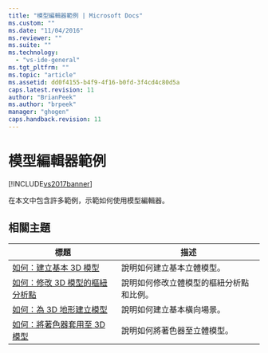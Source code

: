 ```yaml
---
title: "模型編輯器範例 | Microsoft Docs"
ms.custom: ""
ms.date: "11/04/2016"
ms.reviewer: ""
ms.suite: ""
ms.technology: 
  - "vs-ide-general"
ms.tgt_pltfrm: ""
ms.topic: "article"
ms.assetid: dd0f4155-b4f9-4f16-b0fd-3f4cd4c80d5a
caps.latest.revision: 11
author: "BrianPeek"
ms.author: "brpeek"
manager: "ghogen"
caps.handback.revision: 11
---
```

# 模型編輯器範例
[!INCLUDE[vs2017banner](../code-quality/includes/vs2017banner.md)]

在本文中包含許多範例，示範如何使用模型編輯器。  
  
## 相關主題  
  
|標題|描述|  
|--------|--------|  
|[如何：建立基本 3D 模型](../Topic/How%20to:%20Create%20a%20Basic%203-D%20Model.md)|說明如何建立基本立體模型。|  
|[如何：修改 3D 模型的樞紐分析點](../designers/how-to-modify-the-pivot-point-of-a-3-d-model.md)|說明如何修改立體模型的樞紐分析點和比例。|  
|[如何：為 3D 地形建立模型](../designers/how-to-model-3-d-terrain.md)|說明如何建立基本橫向場景。|  
|[如何：將著色器套用至 3D 模型](../designers/how-to-apply-a-shader-to-a-3-d-model.md)|說明如何將著色器至立體模型。|